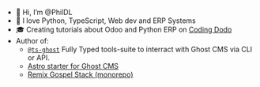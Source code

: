 - 👋 Hi, I’m @PhilDL
- 👀 I love Python, TypeScript, Web dev and ERP Systems
- 🎓 Creating tutorials about Odoo and Python ERP on [Coding Dodo](https://codingdodo.com)
- Author of:
    - [`@ts-ghost`](https://github.com/PhilDL/ts-ghost) Fully Typed tools-suite to interract with Ghost CMS via CLI or API.
    - [Astro starter for Ghost CMS](https://github.com/PhilDL/astro-starter-ghost)
    - [Remix Gospel Stack (monorepo)](https://github.com/PhilDL/remix-gospel-stack)

<!---
PhilDL/PhilDL is a ✨ special ✨ repository because its `README.md` (this file) appears on your GitHub profile.
You can click the Preview link to take a look at your changes.
--->
